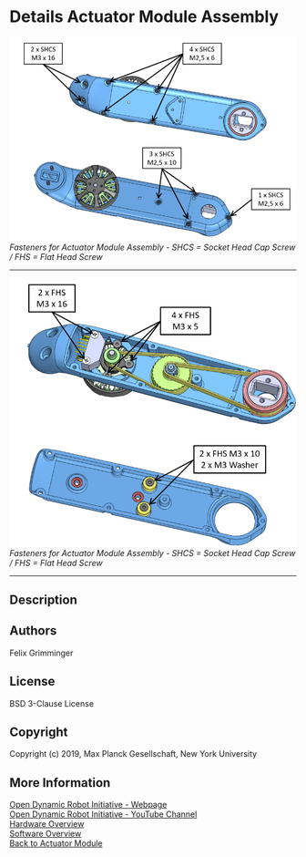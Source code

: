 Details Actuator Module Assembly
=======================

<img src="../images/fasteners_1.png" width="700"> <br>*Fasteners for Actuator Module Assembly - SHCS = Socket Head Cap Screw / FHS = Flat Head Screw*  
_____
<img src="../images/fasteners_2.png" width="600"> <br>*Fasteners for Actuator Module Assembly - SHCS = Socket Head Cap Screw / FHS = Flat Head Screw*

______
Description
------------


Authors
--------
Felix Grimminger

License
-------
BSD 3-Clause License

Copyright
-----------
Copyright (c) 2019, Max Planck Gesellschaft, New York University

More Information
----------------
[Open Dynamic Robot Initiative - Webpage](https://open-dynamic-robot-initiative.github.io)  
[Open Dynamic Robot Initiative - YouTube Channel](https://www.youtube.com/channel/UCx32JW2oIrax47Gjq8zNI-w)  
[Hardware Overview](../../README.md)  
[Software Overview](https://github.com/open-dynamic-robot-initiative/open-dynamic-robot-initiative.github.io/wiki/Open-Dynamic-Robot-Initiative-Documentation)  
[Back to Actuator Module](../README.md)  
